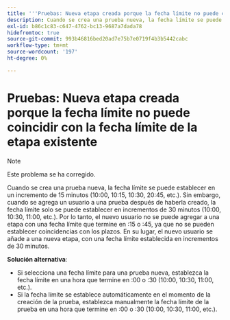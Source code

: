```yaml
---
title: '''Pruebas: Nueva etapa creada porque la fecha límite no puede coincidir con la fecha límite de la etapa existente'
description: Cuando se crea una prueba nueva, la fecha límite se puede establecer en un incremento de 15 minutos (10:00, 10:15, 10:30, 20:45, etc.). Sin embargo, cuando se agrega un usuario a una prueba después de haberla creado, la fecha límite solo se puede establecer en incrementos de 30 minutos (10:00, 10:30, 11:00, etc.).
exl-id: b86c1c83-c647-4762-bc13-9687a7dada78
hidefromtoc: true
source-git-commit: 993b46816bed20ad7e75b7e0719f4b3b5442cabc
workflow-type: tm+mt
source-wordcount: '197'
ht-degree: 0%

---
```


# Pruebas: Nueva etapa creada porque la fecha límite no puede coincidir con la fecha límite de la etapa existente

>[!NOTE]
>
>Este problema se ha corregido.

Cuando se crea una prueba nueva, la fecha límite se puede establecer en un incremento de 15 minutos (10:00, 10:15, 10:30, 20:45, etc.). Sin embargo, cuando se agrega un usuario a una prueba después de haberla creado, la fecha límite solo se puede establecer en incrementos de 30 minutos (10:00, 10:30, 11:00, etc.). Por lo tanto, el nuevo usuario no se puede agregar a una etapa con una fecha límite que termine en :15 o :45, ya que no se pueden establecer coincidencias con los plazos. En su lugar, el nuevo usuario se añade a una nueva etapa, con una fecha límite establecida en incrementos de 30 minutos.

**Solución alternativa**:

* Si selecciona una fecha límite para una prueba nueva, establezca la fecha límite en una hora que termine en :00 o :30 (10:00, 10:30, 11:00, etc.).
* Si la fecha límite se establece automáticamente en el momento de la creación de la prueba, establezca manualmente la fecha límite de la prueba en una hora que termine en :00 o :30 (10:00, 10:30, 11:00, etc.).
